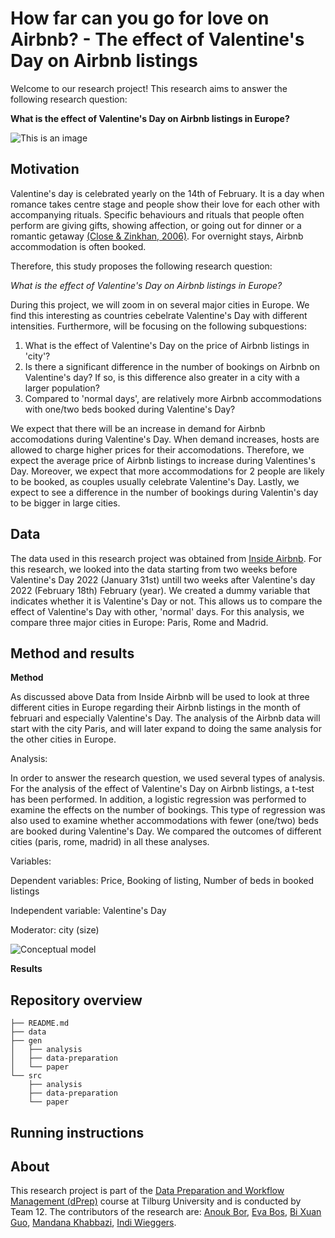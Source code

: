 # How far can you go for love on Airbnb? - The effect of Valentine's Day on Airbnb listings

Welcome to our research project! This research aims to answer the following research question:

**What is the effect of Valentine's Day on Airbnb listings in Europe?**

![This is an image](https://turntable.kagiso.io/images/romantic_bedroom.width-800.jpg)

## Motivation
Valentine's day is celebrated yearly on the 14th of February. It is a day when romance takes centre stage and people show their love for each other with accompanying rituals. Specific behaviours and rituals that people often perform are giving gifts, showing affection, or going out for dinner or a romantic getaway [(Close & Zinkhan, 2006)](https://www.acrwebsite.org/volumes/v33/v33_10020.pdf). For overnight stays, Airbnb accommodation is often booked.

Therefore, this study proposes the following research question:

*What is the effect of Valentine's Day on Airbnb listings in Europe?*

During this project, we will zoom in on several major cities in Europe. We find this interesting as countries cebelrate Valentine's Day with different intensities. Furthermore, will be focusing on the following subquestions:
1.  What is the effect of Valentine's Day on the price of Airbnb listings in 'city'?
2. Is there a significant difference in the number of bookings on Airbnb on Valentine's day? If so, is this difference also greater in a city with a larger population?
3. Compared to 'normal days', are relatively more Airbnb accommodations with one/two beds booked during Valentine's Day?

We expect that there will be an increase in demand for Airbnb accomodations during Valentine's Day. When demand increases, hosts are allowed to charge higher prices for their accomodations. Therefore, we expect the average price of Airbnb listings to increase during Valentines's Day. Moreover, we expect that more accommodations for 2 people are likely to be booked, as couples usually celebrate Valentine's Day. Lastly, we expect to see a difference in the number of bookings during Valentin's day to be bigger in large cities. 

## Data
The data used in this research project was obtained from [Inside Airbnb](http://insideairbnb.com/). For this research, we looked into the data starting from two weeks before Valentine's Day 2022 (January 31st) untill two weeks after Valentine's day 2022 (February 18th) February (year). We created a dummy variable that indicates whether it is Valentine's Day or not. This allows us to compare the effect of Valentine's Day with other, 'normal' days. For this analysis, we compare three major cities in Europe: Paris, Rome and Madrid. 

## Method and results
**Method**

As discussed above Data from Inside Airbnb will be used to look at three different cities in Europe regarding their Airbnb listings in the month of februari and especially Valentine's Day. The analysis of the Airbnb data will start with the city Paris, and will later expand to doing the same analysis for the other cities in Europe. 

Analysis:

In order to answer the research question, we used several types of analysis. For the analysis of the effect of Valentine's Day on Airbnb listings, a t-test has been performed. In addition, a logistic regression was performed to examine the effects on the number of bookings. This type of regression was also used to examine whether accommodations with fewer (one/two) beds are booked during Valentine's Day. We compared the outcomes of different cities (paris, rome, madrid) in all these analyses. 

Variables:

Dependent variables: Price, Booking of listing, Number of beds in booked listings

Independent variable: Valentine's Day

Moderator: city (size)

![Conceptual model](https://user-images.githubusercontent.com/91567676/192151644-fab4ce64-46ab-46e4-8eb9-367f85869462.png)

**Results**

## Repository overview
```
├── README.md
├── data
├── gen
│   ├── analysis
│   ├── data-preparation
│   └── paper
└── src
    ├── analysis
    ├── data-preparation
    └── paper
```
## Running instructions


## About

This research project is part of the [Data Preparation and Workflow Management (dPrep)](https://dprep.hannesdatta.com/) course at Tilburg University and is conducted by Team 12. The contributors of the research are: [Anouk Bor](https://github.com/AnoukBor), [Eva Bos](https://github.com/EvaBos), [Bi Xuan Guo](https://github.com/bixuanguo), [Mandana Khabbazi](https://github.com/Mandanakhabbazi), [Indi Wieggers](https://github.com/indiwieggers123).
